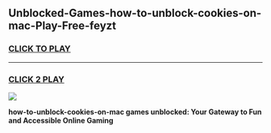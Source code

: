 
## Unblocked-Games-how-to-unblock-cookies-on-mac-Play-Free-feyzt
<h3>
<a href="https://premium76.site?title=how-to-unblock-cookies-on-mac&ref=21A">CLICK TO PLAY</a></h3>
<hr>

<h3>
<a href="https://premium76.site?title=how-to-unblock-cookies-on-mac&ref=21A">CLICK 2 PLAY</a>
  
</h3>

<a href="https://premium76.site?title=how-to-unblock-cookies-on-mac&ref=21A"><img src="https://clearcache.store/games.png"></a>


**how-to-unblock-cookies-on-mac games unblocked: Your Gateway to Fun and Accessible Online Gaming**
